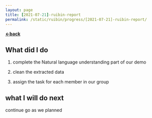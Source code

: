 ```yaml
---
layout: page
title: [2021-07-21]-ruibin-report
permalink: /static/ruibin/progress/[2021-07-21]-ruibin-report/
---
```


[**<-back**](/static/ruibin/progress)  

## What did I do

1. complete the Natural language understanding part of our demo

2. clean the extracted data

3. assign the task for each member in our group
    

## what I will do next

continue go as we planned

